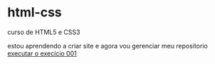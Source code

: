 # html-css
 curso de HTML5 e CSS3

estou aprendendo a criar site e agora vou gerenciar meu repositorio
<a href= "https://anderson-katakurid.github.io/html-css/exercicio/ex01/index.html"> executar o execício 001 <a>